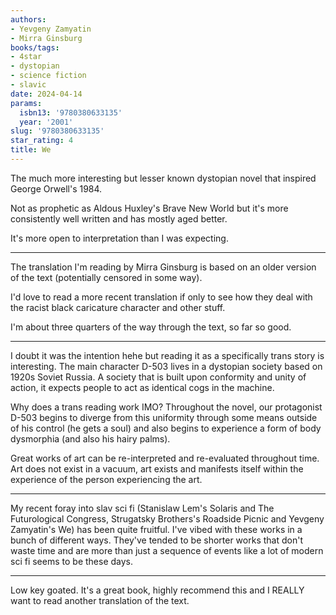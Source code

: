 ```yaml
---
authors:
- Yevgeny Zamyatin
- Mirra Ginsburg
books/tags:
- 4star
- dystopian
- science fiction
- slavic
date: 2024-04-14
params:
  isbn13: '9780380633135'
  year: '2001'
slug: '9780380633135'
star_rating: 4
title: We
---
```


The much more interesting but lesser known dystopian novel that inspired George Orwell's 1984.

Not as prophetic as Aldous Huxley's Brave New World but it's more consistently well written and has mostly aged better.

It's more open to interpretation than I was expecting.

<!--more-->

---

The translation I'm reading by Mirra Ginsburg is based on an older version of the text (potentially censored in some way).

I'd love to read a more recent translation if only to see how they deal with the racist black caricature character and other stuff.

I'm about three quarters of the way through the text, so far so good.

---

I doubt it was the intention hehe but reading it as a specifically trans story is interesting. The main character D-503 lives in a dystopian society based on 1920s Soviet Russia. A society that is built upon conformity and unity of action, it expects people to act as identical cogs in the machine.

Why does a trans reading work IMO? Throughout the novel, our protagonist D-503 begins to diverge from this uniformity through some means outside of his control (he gets a soul) and also begins to experience a form of body dysmorphia (and also his hairy palms).

Great works of art can be re-interpreted and re-evaluated throughout time. Art does not exist in a vacuum, art exists and manifests itself within the experience of the person experiencing the art.

---

My recent foray into slav sci fi (Stanislaw Lem's Solaris and The Futurological Congress, Strugatsky Brothers's Roadside Picnic and Yevgeny Zamyatin's We) has been quite fruitful. I've vibed with these works in a bunch of different ways. They've tended to be shorter works that don't waste time and are more than just a sequence of events like a lot of modern sci fi seems to be these days.

---

Low key goated. It's a great book, highly recommend this and I REALLY want to read another translation of the text.